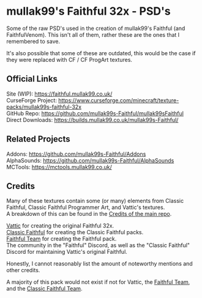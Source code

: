 # mullak99's Faithful 32x - PSD's

Some of the raw PSD's used in the creation of mullak99's Faithful (and FaithfulVenom). This isn't all of them, rather these are the ones that I remembered to save.  

It's also possible that some of these are outdated, this would be the case if they were replaced with CF / CF ProgArt textures.  

## Official Links

Site (WIP): https://faithful.mullak99.co.uk/  
CurseForge Project: https://www.curseforge.com/minecraft/texture-packs/mullak99s-faithful-32x  
GitHub Repo: https://github.com/mullak99s-Faithful/mullak99sFaithful  
Direct Downloads: https://builds.mullak99.co.uk/mullak99s-Faithful/  

## Related Projects
Addons: https://github.com/mullak99s-Faithful/Addons  
AlphaSounds: https://github.com/mullak99s-Faithful/AlphaSounds  
MCTools: https://mctools.mullak99.co.uk/  

## Credits

Many of these textures contain some (or many) elements from Classic Faithful, Classic Faithful Programmer Art, and Vattic's textures.  
A breakdown of this can be found in the [Credits of the main repo](https://github.com/mullak99s-Faithful/mullak99sFaithful/blob/master/Credits.txt).

[Vattic](https://web.archive.org/web/20150607220656/http://www.minecraftforum.net:80/forums/mapping-and-modding/resource-packs/1223254-faithful-32x32-pack-update-red-cat-clay-1-8) for creating the original Faithful 32x.  
[Classic Faithful](https://github.com/ClassicFaithful) for creating the Classic Faithful packs.  
[Faithful Team](https://faithfulpack.net/) for creating the Faithful pack.  
The community in the "Faithful" Discord, as well as the "Classic Faithful" Discord for maintaining Vattic's original Faithful.  

Honestly, I cannot reasonably list the amount of noteworthy mentions and other credits.  

A majority of this pack would not exist if not for Vattic, the [Faithful Team](https://faithfulpack.net/), and the [Classic Faithful Team](https://github.com/ClassicFaithful).
